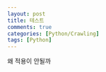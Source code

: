 ```yaml
---
layout: post
title: 테스트
comments: true
categories: [Python/Crawling]
tags: [Python]
---
```


<p> 왜 적용이 안될까 </p>
